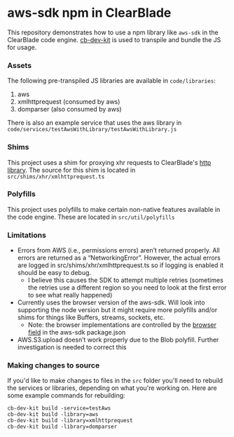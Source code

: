 # aws-sdk npm in ClearBlade

This repository demonstrates how to use a npm library like `aws-sdk` in the ClearBlade code engine. [cb-dev-kit](https://github.com/clearblade/cb-dev-kit) is used to transpile and bundle the JS for usage.

### Assets

The following pre-transpiled JS libraries are available in `code/libraries`:

1. aws
2. xmlhttprequest (consumed by aws)
3. domparser (also consumed by aws)

There is also an example service that uses the aws library in `code/services/testAwsWithLibrary/testAwsWithLibrary.js`

### Shims

This project uses a shim for proxying xhr requests to ClearBlade's [http library](https://github.com/ClearBlade/native-libraries/blob/master/http.md). The source for this shim is located in `src/shims/xhr/xmlhttprequest.ts`

### Polyfills

This project uses polyfills to make certain non-native features available in the code engine. These are located in `src/util/polyfills`

### Limitations

- Errors from AWS (i.e., permissions errors) aren’t returned properly. All errors are returned as a “NetworkingError”. However, the actual errors are logged in src/shims/xhr/xmlhttprequest.ts so if logging is enabled it should be easy to debug.
  - I believe this causes the SDK to attempt multiple retries (sometimes the retries use a different region so you need to look at the first error to see what really happened)
- Currently uses the browser version of the aws-sdk. Will look into supporting the node version but it might require more polyfills and/or shims for things like Buffers, streams, sockets, etc.
  - Note: the browser implementations are controlled by the [browser field](https://github.com/defunctzombie/package-browser-field-spec) in the aws-sdk package.json
- AWS.S3.upload doesn’t work properly due to the Blob polyfill. Further investigation is needed to correct this

### Making changes to source

If you'd like to make changes to files in the `src` folder you'll need to rebuild the services or libraries, depending on what you're working on. Here are some example commands for rebuilding:

```
cb-dev-kit build -service=testAws
cb-dev-kit build -library=aws
cb-dev-kit build -library=xmlhttprequest
cb-dev-kit build -library=domparser
```
